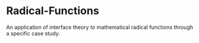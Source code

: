 Radical-Functions
=================

An application of interface theory to mathematical radical functions through a specific case study.

